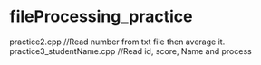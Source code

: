 # fileProcessing_practice
practice2.cpp //Read number from txt file then average it.
practice3_studentName.cpp //Read id, score, Name and process
